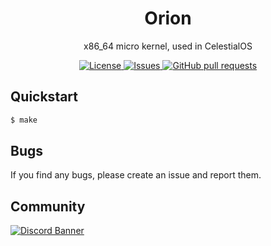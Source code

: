 <h1 align="center">Orion</h1>
<p align="center">x86_64 micro kernel, used in CelestialOS</p>

<p align="center">
	<a href="./LICENSE">
		<img alt="License" src="https://img.shields.io/badge/license-BSD2-blue?color=4f79e4"/>
	</a>
	<a href="https://github.com/celestial-systems/orion/issues">
		<img alt="Issues" src="https://img.shields.io/github/issues/celestial-systems/orion?color=4f79e4"/>
	</a>
	<a href="https://github.com/celestial-systems/orion/pulls">
		<img alt="GitHub pull requests" src="https://img.shields.io/github/issues-pr/celestial-systems/orion?color=4f79e4"/>
	</a>
</p>

## Quickstart
```sh
$ make
```

## Bugs
If you find any bugs, please create an issue and report them.

## Community
[![Discord Banner](https://discordapp.com/api/guilds/1068848915652292628/widget.png?style=banner2)](https://discord.gg/BeGPBqZNWE)